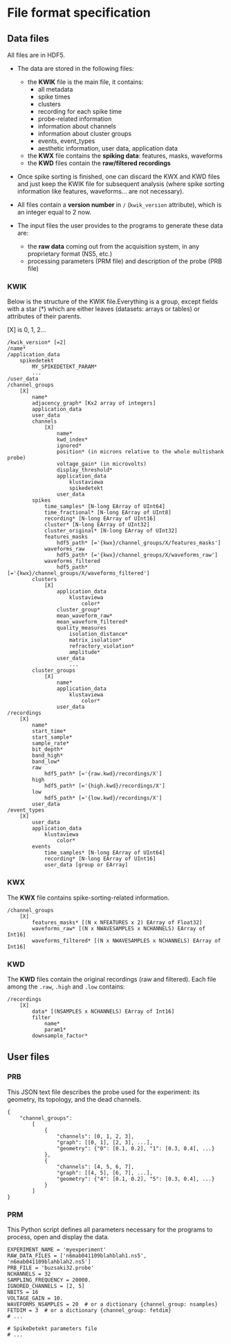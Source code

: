 # File format specification

## Data files

All files are in HDF5.

  * The data are stored in the following files:
      
      * the **KWIK** file is the main file, it contains:
          * all metadata
          * spike times
          * clusters
          * recording for each spike time
          * probe-related information
          * information about channels
          * information about cluster groups
          * events, event_types
          * aesthetic information, user data, application data
      * the **KWX** file contains the **spiking data**: features, masks, waveforms
      * the **KWD** files contain the **raw/filtered recordings**
  
  * Once spike sorting is finished, one can discard the KWX and KWD files and just keep the KWIK file for subsequent analysis (where spike sorting information like features, waveforms... are not necessary).

  * All files contain a **version number** in `/` (`kwik_version` attribute), which is an integer equal to 2 now.

  * The input files the user provides to the programs to generate these data are:
  
      * the **raw data** coming out from the acquisition system, in any proprietary format (NS5, etc.)
      * processing parameters (PRM file) and description of the probe (PRB file)
  

### KWIK

Below is the structure of the KWIK file.Everything is a group, except fields with a star (*) which are either leaves (datasets: arrays or tables) or attributes of their parents.

[X] is 0, 1, 2...
    
    /kwik_version* [=2]
    /name*
    /application_data
        spikedetekt
            MY_SPIKEDETEKT_PARAM*
            ...
    /user_data
    /channel_groups
        [X]
            name*
            adjacency_graph* [Kx2 array of integers]
            application_data
            user_data
            channels
                [X]
                    name*
                    kwd_index*
                    ignored*
                    position* (in microns relative to the whole multishank probe)
                    voltage_gain* (in microvolts)
                    display_threshold*
                    application_data
                        klustaviewa
                        spikedetekt
                    user_data
            spikes
                time_samples* [N-long EArray of UInt64]
                time_fractional* [N-long EArray of UInt8]
                recording* [N-long EArray of UInt16]
                cluster* [N-long EArray of UInt32]
                cluster_original* [N-long EArray of UInt32]
                features_masks
                    hdf5_path* [='{kwx}/channel_groups/X/features_masks']
                waveforms_raw
                    hdf5_path* [='{kwx}/channel_groups/X/waveforms_raw']
                waveforms_filtered
                    hdf5_path* [='{kwx}/channel_groups/X/waveforms_filtered']
            clusters
                [X]
                    application_data
                        klustaviewa
                            color*
                    cluster_group*
                    mean_waveform_raw*
                    mean_waveform_filtered*
                    quality_measures
                        isolation_distance*
                        matrix_isolation*
                        refractory_violation*
                        amplitude*
                    user_data
                        ...
            cluster_groups
                [X]
                    name*
                    application_data
                        klustaviewa
                            color*
                    user_data
    /recordings
        [X]
            name*
            start_time*
            start_sample*
            sample_rate*
            bit_depth*
            band_high*
            band_low*
            raw
                hdf5_path* [='{raw.kwd}/recordings/X']
            high
                hdf5_path* [='{high.kwd}/recordings/X']
            low
                hdf5_path* [='{low.kwd}/recordings/X']
            user_data
    /event_types
        [X]
            user_data
            application_data
                klustaviewa
                    color*
            events
                time_samples* [N-long EArray of UInt64]
                recording* [N-long EArray of UInt16]
                user_data [group or EArray]

### KWX

The **KWX** file contains spike-sorting-related information.

    /channel_groups
        [X]
            features_masks* [(N x NFEATURES x 2) EArray of Float32]
            waveforms_raw* [(N x NWAVESAMPLES x NCHANNELS) EArray of Int16]
            waveforms_filtered* [(N x NWAVESAMPLES x NCHANNELS) EArray of Int16]

### KWD

The **KWD** files contain the original recordings (raw and filtered). Each file among the `.raw`, `.high` and `.low` contains:

    /recordings
        [X]
            data* [(NSAMPLES x NCHANNELS) EArray of Int16]
            filter
                name*
                param1*
            downsample_factor*


## User files

### PRB

This JSON text file describes the probe used for the experiment: its geometry, its topology, and the dead channels.

    {
        "channel_groups": 
            [
                {
                    "channels": [0, 1, 2, 3],
                    "graph": [[0, 1], [2, 3], ...],
                    "geometry": {"0": [0.1, 0.2], "1": [0.3, 0.4], ...}
                },
                {
                    "channels": [4, 5, 6, 7],
                    "graph": [[4, 5], [6, 7], ...],
                    "geometry": {"4": [0.1, 0.2], "5": [0.3, 0.4], ...}
                }
            ]
    }


### PRM

This Python script defines all parameters necessary for the programs to process, open and display the data.

    EXPERIMENT_NAME = 'myexperiment'
    RAW_DATA_FILES = ['n6mab041109blahblah1.ns5', 'n6mab041109blahblah2.ns5']
    PRB_FILE = 'buzsaki32.probe'
    NCHANNELS = 32
    SAMPLING_FREQUENCY = 20000.
    IGNORED_CHANNELS = [2, 5]
    NBITS = 16
    VOLTAGE_GAIN = 10.
    WAVEFORMS_NSAMPLES = 20  # or a dictionary {channel_group: nsamples}
    FETDIM = 3  # or a dictionary {channel_group: fetdim}
    # ...
    
    # SpikeDetekt parameters file
    # ...

